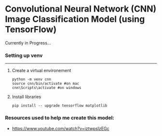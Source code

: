 # Convolutional Neural Network (CNN) Image Classification Model (using TensorFlow)

Currently in Progress... <br>

### Setting up venv 
- - -
1. Create a virtual environement
    ```
    python -m venv cnn
    source cnn/bin/activate #on mac
    cnn\Scripts\activate #on windows

2. Install libraries
   ```
   pip install -- upgrade tensorflow matplotlib 

### Resources used to help me create this model:
- https://www.youtube.com/watch?v=jztwpsIzEGc
